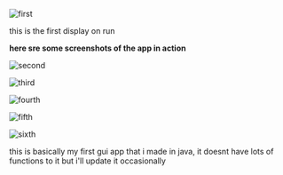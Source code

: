 ![first](https://github.com/Sam56754/java-gui/assets/126097333/ba153847-f576-4659-8b03-7391279086fe)

this is the first display on run


**here sre some screenshots of the app in action**


![second](https://github.com/Sam56754/java-gui/assets/126097333/507e8048-1773-4a31-8271-3ba7501213a8)

![third](https://github.com/Sam56754/java-gui/assets/126097333/3b5244c7-81a7-4c85-acac-8eb5abac9e73)

![fourth](https://github.com/Sam56754/java-gui/assets/126097333/bd64e790-d5e8-446a-ac98-5ccc5bf51fe7)

![fifth](https://github.com/Sam56754/java-gui/assets/126097333/354d8744-1ae7-434d-9145-8c32626ce931)

![sixth](https://github.com/Sam56754/java-gui/assets/126097333/78b13c15-79a0-481f-bff8-8e0f7485bafa)




this is basically my first gui app that i made in java, it doesnt have lots of functions to it but i'll update it occasionally

